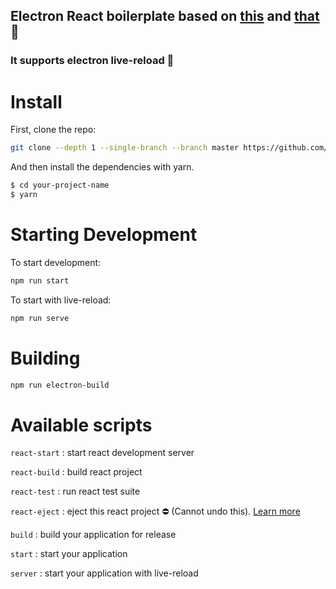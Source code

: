 ## Electron React boilerplate based on [this][ref1] and [that][ref2] 🤣

### It supports electron live-reload 🎉 

# Install


First, clone the repo:

```bash
git clone --depth 1 --single-branch --branch master https://github.com/electron-react-live-reload/electron-react-live-reload.git <your-project-name>
```

And then install the dependencies with yarn.

```bash
$ cd your-project-name
$ yarn
```

# Starting Development
To start development:
```bash
npm run start
```

To start with live-reload:
```bash
npm run serve
```

# Building
```bash
npm run electron-build
```

# Available scripts
`react-start` : start react development server

`react-build` : build react project
    
`react-test` : run react test suite
    
`react-eject` : eject this react project ⛔ (Cannot undo this). [Learn more][react eject]
    
`build` : build your application for release

`start` : start your application
    
`server` : start your application with live-reload
    

[ref1]: https://medium.com/@johndyer24/building-a-production-electron-create-react-app-application-with-shared-code-using-electron-builder-c1f70f0e2649
[ref2]: https://medium.com/@kitze/%EF%B8%8F-from-react-to-an-electron-app-ready-for-production-a0468ecb1da3
[react eject]: https://github.com/facebook/create-react-app/blob/master/packages/cra-template/template/README.md#npm-run-eject